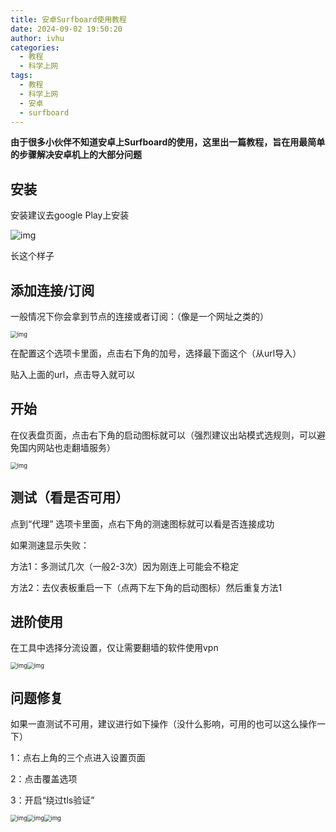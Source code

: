 ```yaml
---
title: 安卓Surfboard使用教程
date: 2024-09-02 19:50:20
author: ivhu
categories:
  - 教程
  - 科学上网
tags:
  - 教程
  - 科学上网
  - 安卓
  - surfboard
---
```


**由于很多小伙伴不知道安卓上Surfboard的使用，这里出一篇教程，旨在用最简单的步骤解决安卓机上的大部分问题**

## 安装

安装建议去google Play上安装

![img](https://i.imgur.com/Rx9RKti.png)

长这个样子

## 添加连接/订阅

一般情况下你会拿到节点的连接或者订阅：（像是一个网址之类的）

<img src="https://i.imgur.com/sC0V0uO.png" alt="img" style="zoom: 67%;" />

在配置这个选项卡里面，点击右下角的加号，选择最下面这个（从url导入）

贴入上面的url，点击导入就可以

## 开始

在仪表盘页面，点击右下角的启动图标就可以（强烈建议出站模式选规则，可以避免国内网站也走翻墙服务）

<img src="https://i.imgur.com/jSfWUxp.png" alt="img" style="zoom:67%;" />

## 测试（看是否可用）

点到“代理” 选项卡里面，点右下角的测速图标就可以看是否连接成功

如果测速显示失败：

方法1：多测试几次（一般2-3次）因为刚连上可能会不稳定

方法2：去仪表板重启一下（点两下左下角的启动图标）然后重复方法1

## 进阶使用

在工具中选择分流设置，仅让需要翻墙的软件使用vpn

<img src="https://i.imgur.com/bEmUkDu.png" alt="img" style="zoom:67%;display: inline-block;"/><img src="https://i.imgur.com/waMATiC.png" alt="img" style="zoom:67%;display: inline-block;" />

## 问题修复

如果一直测试不可用，建议进行如下操作（没什么影响，可用的也可以这么操作一下）

1：点右上角的三个点进入设置页面

2：点击覆盖选项

3：开启“绕过tls验证”

<img src="https://i.imgur.com/oteoML4.png" alt="img" style="zoom:67%;display: inline-block;" /><img src="https://i.imgur.com/cusPyTe.png" alt="img" style="zoom:67%;display: inline-block;" /><img src="https://i.imgur.com/SiMkMt7.png" alt="img" style="zoom:67%;display: inline-block;" />
